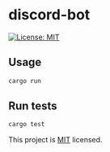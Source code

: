 # discord-bot
[![License: MIT](https://img.shields.io/badge/License-MIT-yellow.svg)](LICENSE)

## Usage

```sh
cargo run
```

## Run tests

```sh
cargo test
```

This project is [MIT](LICENSE) licensed.
